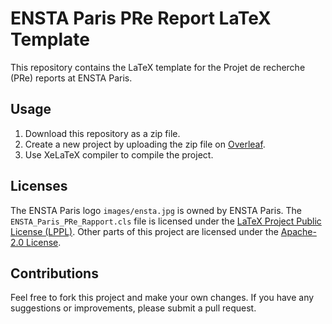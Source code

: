 # ENSTA Paris PRe Report LaTeX Template

This repository contains the LaTeX template for the Projet de recherche (PRe) reports at ENSTA Paris.

## Usage

1. Download this repository as a zip file.
2. Create a new project by uploading the zip file on [Overleaf](https://www.overleaf.com/).
3. Use XeLaTeX compiler to compile the project.

## Licenses

The ENSTA Paris logo `images/ensta.jpg` is owned by ENSTA Paris. The `ENSTA_Paris_PRe_Rapport.cls` file is licensed under the [LaTeX Project Public License (LPPL)](https://www.latex-project.org/lppl.txt). Other parts of this project are licensed under the [Apache-2.0 License](LICENSE).

## Contributions

Feel free to fork this project and make your own changes. If you have any suggestions or improvements, please submit a pull request.